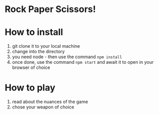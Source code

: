 # Rock Paper Scissors!
# How to install
1. git clone it to your local machine
1. change into the directory
1. you need node - then use the command `npm install`
1. once done, use the command `npm start` and await it to open in your browser of choice
# How to play
1. read about the nuances of the game
1. chose your weapon of choice
